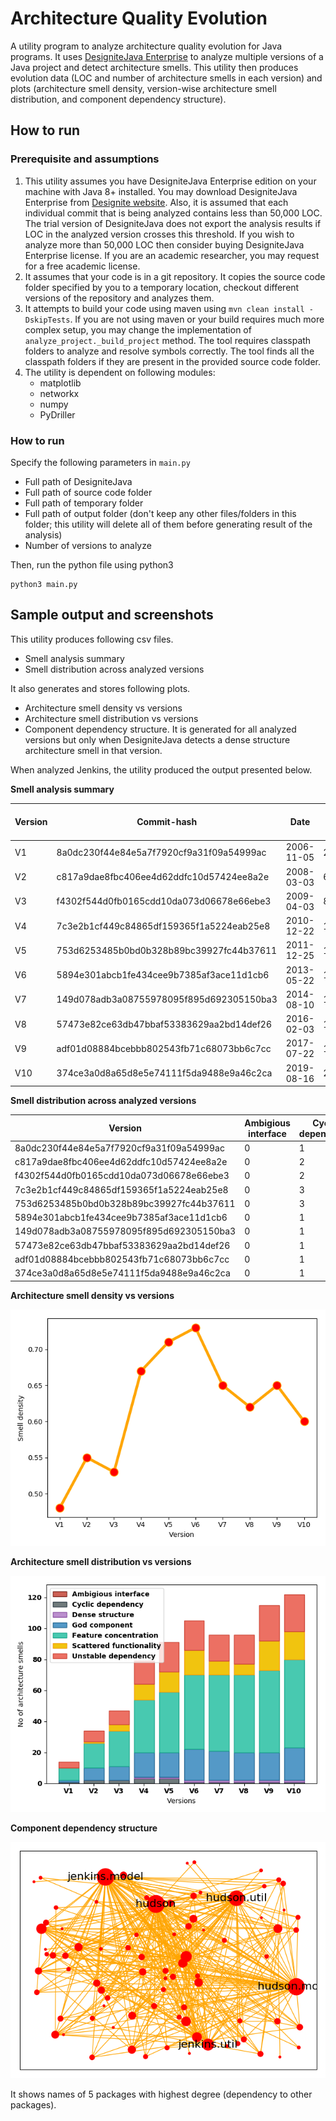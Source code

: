 # Architecture Quality Evolution
A utility program to analyze architecture quality evolution for Java programs. It uses [DesigniteJava Enterprise](http://www.designite-tools.com/designitejava) to analyze multiple versions of a Java project and detect architecture smells. This utility then produces evolution data (LOC and number of architecture smells in each version) and plots (architecture smell density, version-wise architecture smell distribution, and component dependency structure).

## How to run
### Prerequisite and assumptions
1. This utility assumes you have DesigniteJava Enterprise edition on your machine with Java 8+ installed. You may download DesigniteJava Enterprise from [Designite website](http://www.designite-tools.com/designitejava). Also, it is assumed that each individual commit that is being analyzed contains less than 50,000 LOC. The trial version of DesigniteJava does not export the analysis results if LOC in the analyzed version crosses this threshold. If you wish to analyze more than 50,000 LOC then consider buying DesigniteJava Enterprise license. If you are an academic researcher, you may request for a free academic license.
1. It assumes that your code is in a git repository. It copies the source code folder specified by you to a temporary location, checkout different versions of the repository and analyzes them.
1. It attempts to build your code using maven using ```mvn clean install -DskipTests```. If you are not using maven or your build requires much more complex setup, you may change the implementation of ```analyze_project._build_project``` method. The tool requires classpath folders to analyze and resolve symbols correctly. The tool finds all the classpath folders if they are present in the provided source code folder.
1. The utility is dependent on following modules:
    - matplotlib
    - networkx
    - numpy
    - PyDriller

### How to run
Specify the following parameters in ```main.py```
- Full path of DesigniteJava
- Full path of source code folder
- Full path of temporary folder
- Full path of output folder (don't keep any other files/folders in this folder; this utility will delete all of them before generating result of the analysis)
- Number of versions to analyze

Then, run the python file using python3

```
python3 main.py
```

## Sample output and screenshots
This utility produces following csv files.
- Smell analysis summary
- Smell distribution across analyzed versions

It also generates and stores following plots.
- Architecture smell density vs versions
- Architecture smell distribution vs versions
- Component dependency structure. It is generated for all analyzed versions but only when DesigniteJava detects a dense structure architecture smell in that version.

When analyzed Jenkins, the utility produced the output presented below.

**Smell analysis summary**

|Version|Commit-hash                             |Date      |LOC   |Total architecture smells|
|-------|----------------------------------------|----------|------|-------------------------|
|V1     |8a0dc230f44e84e5a7f7920cf9a31f09a54999ac|2006-11-05|29345 |14                       |
|V2     |c817a9dae8fbc406ee4d62ddfc10d57424ee8a2e|2008-03-03|61742 |34                       |
|V3     |f4302f544d0fb0165cdd10da073d06678e66ebe3|2009-04-03|89374 |47                       |
|V4     |7c3e2b1cf449c84865df159365f1a5224eab25e8|2010-12-22|118664|79                       |
|V5     |753d6253485b0bd0b328b89bc39927fc44b37611|2011-12-25|127511|91                       |
|V6     |5894e301abcb1fe434cee9b7385af3ace11d1cb6|2013-05-22|144107|105                      |
|V7     |149d078adb3a08755978095f895d692305150ba3|2014-08-10|147747|96                       |
|V8     |57473e82ce63db47bbaf53383629aa2bd14def26|2016-02-03|155904|96                       |
|V9     |adf01d08884bcebbb802543fb71c68073bb6c7cc|2017-07-22|178189|115                      |
|V10    |374ce3a0d8a65d8e5e74111f5da9488e9a46c2ca|2019-08-16|203144|122                      |


**Smell distribution across analyzed versions**

|Version|Ambigious interface                     |Cyclic dependency|Dense structure|God component|Feature concentration|Scattered functionality|Unstable dependency|
|-------|----------------------------------------|-----------------|---------------|-------------|---------------------|-----------------------|-------------------|
|8a0dc230f44e84e5a7f7920cf9a31f09a54999ac|0                                       |1                |0              |1            |8                    |0                      |4                  |
|c817a9dae8fbc406ee4d62ddfc10d57424ee8a2e|0                                       |2                |0              |8            |16                   |1                      |7                  |
|f4302f544d0fb0165cdd10da073d06678e66ebe3|0                                       |2                |0              |9            |23                   |4                      |9                  |
|7c3e2b1cf449c84865df159365f1a5224eab25e8|0                                       |3                |1              |16           |34                   |10                     |15                 |
|753d6253485b0bd0b328b89bc39927fc44b37611|0                                       |3                |1              |16           |39                   |13                     |19                 |
|5894e301abcb1fe434cee9b7385af3ace11d1cb6|0                                       |1                |1              |20           |48                   |16                     |19                 |
|149d078adb3a08755978095f895d692305150ba3|0                                       |1                |1              |19           |49                   |9                      |17                 |
|57473e82ce63db47bbaf53383629aa2bd14def26|0                                       |1                |1              |18           |50                   |7                      |19                 |
|adf01d08884bcebbb802543fb71c68073bb6c7cc|0                                       |1                |1              |18           |53                   |19                     |23                 |
|374ce3a0d8a65d8e5e74111f5da9488e9a46c2ca|0                                       |1                |1              |21           |57                   |18                     |24                 |


**Architecture smell density vs versions**

![Architecture smell density](images/smell_density.png)

**Architecture smell distribution vs versions**

![Architecture smell distribution](images/smell_distribution.png)

**Component dependency structure**

![Component dependency structure](images/component_structure_v10.png)

It shows names of 5 packages with highest degree (dependency to other packages).